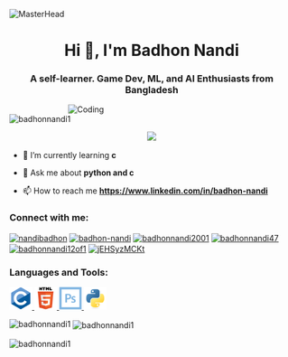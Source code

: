 ![MasterHead](https://cdn.discordapp.com/attachments/1055691455110332469/1100070571963846736/banner.png)
<h1 align="center">Hi 👋, I'm Badhon Nandi</h1>
<h3 align="center">A self-learner.  Game Dev, ML, and AI Enthusiasts from Bangladesh</h3>
<img align="right" alt="Coding" width="400" src="https://cdn.discordapp.com/attachments/1055691455110332469/1100064817835954226/giphy.gif">

<p align="left"> <img src="https://komarev.com/ghpvc/?username=badhonnandi1&label=Profile%20views&color=0e75b6&style=flat" alt="badhonnandi1" /> </p>
<p align="center">
<!--   <a href="https://github.com/DenverCoder1/readme-typing-svg"> -->
    <img src="https://readme-typing-svg.herokuapp.com?color=E22FE4&width=380&height=45&lines=Open-Source+Enthusiast;Learning+In+Public;Empowering+Others;Nice+To+Meet+You+...&center=true"></a>

</p>

- 🌱 I’m currently learning **c**

- 💬 Ask me about **python and c**

- 📫 How to reach me **https://www.linkedin.com/in/badhon-nandi**

<h3 align="left">Connect with me:</h3>
<p align="left">
<a href="https://twitter.com/nandibadhon" target="blank"><img align="center" src="https://raw.githubusercontent.com/rahuldkjain/github-profile-readme-generator/master/src/images/icons/Social/twitter.svg" alt="nandibadhon" height="30" width="40" /></a>
<a href="https://linkedin.com/in/badhon-nandi" target="blank"><img align="center" src="https://raw.githubusercontent.com/rahuldkjain/github-profile-readme-generator/master/src/images/icons/Social/linked-in-alt.svg" alt="badhon-nandi" height="30" width="40" /></a>
<a href="https://fb.com/badhonnandi2001" target="blank"><img align="center" src="https://raw.githubusercontent.com/rahuldkjain/github-profile-readme-generator/master/src/images/icons/Social/facebook.svg" alt="badhonnandi2001" height="30" width="40" /></a>
<a href="https://instagram.com/badhonnandi47" target="blank"><img align="center" src="https://raw.githubusercontent.com/rahuldkjain/github-profile-readme-generator/master/src/images/icons/Social/instagram.svg" alt="badhonnandi47" height="30" width="40" /></a>
<a href="https://www.hackerrank.com/badhonnandi12of1" target="blank"><img align="center" src="https://raw.githubusercontent.com/rahuldkjain/github-profile-readme-generator/master/src/images/icons/Social/hackerrank.svg" alt="badhonnandi12of1" height="30" width="40" /></a>
<a href="https://discord.gg/jEHSyzMCKt" target="blank"><img align="center" src="https://raw.githubusercontent.com/rahuldkjain/github-profile-readme-generator/master/src/images/icons/Social/discord.svg" alt="jEHSyzMCKt" height="30" width="40" /></a>
</p>

<h3 align="left">Languages and Tools:</h3>
<p align="left"> <a href="https://www.cprogramming.com/" target="_blank" rel="noreferrer"> <img src="https://raw.githubusercontent.com/devicons/devicon/master/icons/c/c-original.svg" alt="c" width="40" height="40"/> </a> <a href="https://www.w3.org/html/" target="_blank" rel="noreferrer"> <img src="https://raw.githubusercontent.com/devicons/devicon/master/icons/html5/html5-original-wordmark.svg" alt="html5" width="40" height="40"/> </a> <a href="https://www.photoshop.com/en" target="_blank" rel="noreferrer"> <img src="https://raw.githubusercontent.com/devicons/devicon/master/icons/photoshop/photoshop-line.svg" alt="photoshop" width="40" height="40"/> </a> <a href="https://www.python.org" target="_blank" rel="noreferrer"> <img src="https://raw.githubusercontent.com/devicons/devicon/master/icons/python/python-original.svg" alt="python" width="40" height="40"/> </a> </p>

<p><img align="left" src="https://github-readme-stats.vercel.app/api/top-langs?username=badhonnandi1&show_icons=true&locale=en&layout=compact" alt="badhonnandi1" /></p>

<p>&nbsp;<img align="center" src="https://github-readme-stats.vercel.app/api?username=badhonnandi1&show_icons=true&locale=en" alt="badhonnandi1" /></p>

<p><img align="center" src="https://github-readme-streak-stats.herokuapp.com/?user=badhonnandi1&" alt="badhonnandi1" /></p>
